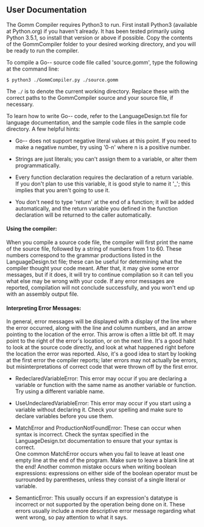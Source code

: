 
## User Documentation

The Gomm Compiler requires Python3 to run. First install Python3 (available
at Python.org) if you haven't already. It has been tested primarily using
Python 3.5.1, so install that version or above if possible. Copy the
contents of the GommCompiler folder to your desired working directory, and
you will be ready to run the compiler.

To compile a Go-- source code file called 'source.gomm', type the following
at the command line:

	$ python3 ./GommCompiler.py ./source.gomm

The `./` is to denote the current working directory. Replace these with the
correct paths to the GommCompiler source and your source file, if
necessary.

To learn how to write Go-- code, refer to the LanguageDesign.txt file for
language documentation, and the sample code files in the sample code
directory. A few helpful hints:

+ Go-- does not support negative literal values at this point. If you need to
  make a negative number, try using '0-n' where n is a positive number.

+ Strings are just literals; you can't assign them to a variable, or alter
  them programmatically.

+ Every function declaration requires the declaration of a return variable. If
  you don't plan to use this variable, it is good style to name it '_'; this
  implies that you aren't going to use it.

+ You don't need to type 'return' at the end of a function; it will be added
  automatically, and the return variable you defined in the function
  declaration will be returned to the caller automatically.


#### Using the compiler:

When you compile a source code file, the compiler will first print the name
of the source file, followed by a string of numbers from 1 to 60. These
numbers correspond to the grammar productions listed in the
LanguageDesign.txt file; these can be useful for determining what the
compiler thought your code meant. After that, it may give some error
messages, but if it does, it will try to continue compilation so it can
tell you what else may be wrong with your code. If any error messages are
reported, compilation will not conclude successfully, and you won't end up
with an assembly output file.


#### Interpreting Error Messages:

In general, error messages will be displayed with a display of the line 
where the error occurred, along with the line and column numbers, and an 
arrow pointing to the location of the error. This arrow is often a little 
bit off. It may point to the right of the error's location, or on the next 
line. It's a good habit to look at the source code directly, and look at 
what happened right before the location the error was reported. Also, it's 
a good idea to start by looking at the first error the compiler reports; 
later errors may not actually be errors, but misinterpretations of correct 
code that were thrown off by the first error.

+ RedeclaredVariableError: This error may occur if you are declaring a 
  variable or function with the same name as another variable or function. 
  Try using a different variable name.

+ UseUndeclaredVariableError: This error may occur if you start using a 
  variable without declaring it. Check your spelling and make sure to 
  declare variables before you use them.

+ MatchError and ProductionNotFoundError: These can occur when syntax is 
  incorrect. Check the syntax specified in the LanguageDesign.txt 
  documentation to ensure that your syntax is correct.  
  One common MatchError occurs when you fail to leave at least one empty 
  line at the end of the program. Make sure to leave a blank line at the end!
  Another common mistake occurs when writing boolean expressions: expressions 
  on either side of the boolean operator must be surrounded by parentheses, 
  unless they consist of a single literal or variable.

+ SemanticError: This usually occurs if an expression's datatype is 
  incorrect or not supported by the operation being done on it. These 
  errors usually include a more descriptive error message regarding what 
  went wrong, so pay attention to what it says.

